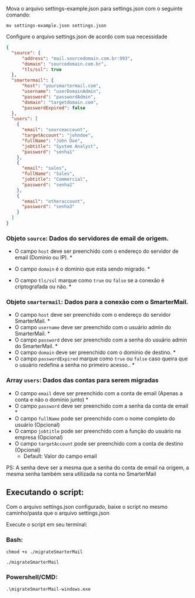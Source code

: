 

Mova o arquivo settings-example.json para settings.json com o seguinte comando:

``
  mv settings-example.json settings.json
``

Configure o arquivo settings.json de acordo com sua necessidade

```json
{
  "source": {
      "address": "mail.sourcedomain.com.br:993",
      "domain": "sourcedomain.com.br",
      "tls/ssl": true
  },
  "smartermail": {
      "host": "yoursmartermail.com",
      "username": "userDomainAdmin",
      "password": "passwordAdmin",
      "domain": "targetdomain.com",
      "passwordExpired": false
  },
  "users": [
    {
      "email": "sourceaccount",
      "targetAccount": "johndoe",
      "fullName": "John Doe",
      "jobtitle": "System Analyst",
      "password": "senha1"
    },
    {
      "email": "sales",
      "fullName": "Sales",
      "jobtitle": "Commercial",
      "password": "senha2"
    },
    {
      "email": "otheraccount",
      "password": "senha3"
    }
  ]
}

```

### Objeto `source`:  Dados do servidores de email de origem. 

 - O campo `host` deve ser preenchido com o endereço do servidor de email (Dominio ou IP). *

 - O campo `domain` é o dominio que esta sendo migrado.  *

 - O campo `tls/ssl` marque como `true` ou `false` se a conexão é criptografada ou não.  *

### Objeto `smartermail`: Dados para a conexão com o SmarterMail.
 - O campo `host` deve ser preenchido com o endereço do servidor SmarterMail. *
 - O campo `username` deve ser preenchido com o usuário admin do SmarterMail. *
 - O campo `password` deve ser preenchido com a senha do usuário admin do  SmarterMail. *
 - O campo `domain` deve ser preenchido com o dominio de destino. *
 - O campo `passwordExpired` marque como `true` ou `false` caso queira que o usuário redefina a senha no primeiro acesso.. *


### Array `users`: Dados das contas para serem migradas
 - O campo `email` deve ser preenchido com a conta de email (Apenas a conta e não o dominio junto) *
 - O campo `password` deve ser preenchido com a senha da conta de email *
 - O campo `fullName` pode ser preenchido com o nome completo do usuário (Opcional)
 - O campo `jobtitle` pode ser preenchido com a função do usuário na empresa (Opcional)
 - O campo `targetAccount` pode ser preenchido com a conta de destino (Opcional)
    - Default: Valor do campo email

PS: A senha deve ser a mesma que a senha do conta de email na origem, a mesma senha também sera utilizada na conta no SmarterMail

## Executando o script:

Com o arquivo settings.json configurado, baixe o script no mesmo caminho/pasta que o arquivo settings.json

Execute o script em seu terminal:

### Bash:
`chmod +x ./migrateSmarterMail`

`./migrateSmarterMail` 

### Powershell/CMD:
`.\migrateSmarterMail-windows.exe`








